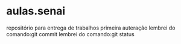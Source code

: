 # aulas.senai
repositório para entrega de trabalhos
primeira auteração 
lembrei do comando:git commit
lembrei do comando:git status

